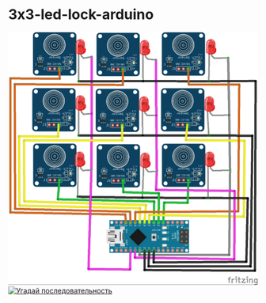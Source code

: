 # 3x3-led-lock-arduino
![схема](/shema_bb.jpg?raw=true)  
[![Угадай последовательность](https://img.youtube.com/vi/iKEWNmsHmGo/0.jpg)](http://www.youtube.com/watch?v=iKEWNmsHmGo)
